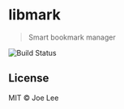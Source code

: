 # libmark

> Smart bookmark manager

![Build Status](https://codeship.com/projects/e918cb30-f94d-0133-a7d2-0e6ed700efb9/status?branch=master)

## License

MIT © Joe Lee